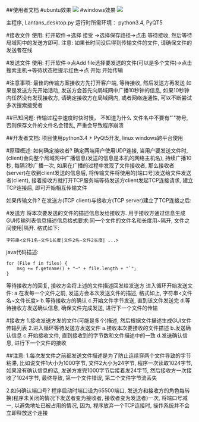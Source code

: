 ##使用者文档
#ubuntu效果
<img src=https://github.com/xanarry/LanTrans-desktop/blob/master/screenshut_linux.png/>
#windows效果
<img src=https://github.com/xanarry/LanTrans-desktop/blob/master/sreenshut_windows.PNG/>

主程序, Lantans_desktop.py
运行时所需环境： python3.4, PyQT5

#接收文件
使用:
打开软件->选择 接受 ->选择保存路径->点击 等待接收, 然后等待局域网中的发送方即可.
注意:
如果长时间没后得到传输文件的文件, 请确保文件的发送者在线

#发送文件
使用:
  打开软件->点Add file选择要发送的文件(可以是多个文件)->点击搜索主机->等待状态栏提示红色->点 开始 开始传输

#注意事项:
最佳的传输方案接收方先打开客户端, 等待接收, 然后发送方再发送
如果是发送方先开始活动, 发送方会首先向局域网中广播10秒钟的信息, 如果10秒钟内任然没有发现接收方, 请确定接收方在局域网内, 或者网络连通性, 可以不断尝试多次搜索接受者

##已知问题:
传输过程中速度时快时慢， 不知道为什么
文件名中不要有"`"符号, 否则保存文件的文件名会错乱, 严重会导致程序崩溃

##开发者文档:
项目使用python3.4 + PyQt5开发, linux windows跨平台使用

#原理概述:
如何确定接收者?
确定两端用户使用UDP连接, 当用户要发送文件时, (client)会向整个局域网中广播信息(发送的信息是本机的网络主机名), 持续广播10秒, 每隔2秒广播一次, 如果在广播的过程中发现了文件接收者, 那么接收者(server)在收到client发送的信息后, 将传输文件将使用的[端口号]发送给文件发送者(client), 接着接收方就打开TCP服务端等待发送方client发起TCP连接请求, 建立TCP连接后, 即可开始相互传输文件

如果传输文件?
在发送方(TCP client)与接收方(TCP server)建立了TCP连接之后:

#发送方
将本次要发送的文件的描述信息发给接收方. 用于接收方通过信息生成GUI传输列表信息描述信息格式要求:同一个文件的文件名和长度用~隔开, 文件之间使用|隔开.
格式如下:

    字符串<文件1名~文件1长度|文件2名~文件2长度| ...>
    
java代码描述:

    for (File f in files) {
        msg += f.getname() + "~" + file.length + "`";
    }
    
等待接收方的回复, 接收方会将上述的文件描述回发给发送方
进入循环开始发送文件:
a.在发每一个文件之前, 发送方会本次发送文件的描述, 格式如上, 字符串<文件名~文件长度>
b.等待接收方的确认
c.开始文件字节发送, 直到该文件发送完
d.等待接收方发送确认信息, 确保文件完成发送, 进行下一个文件的传输

#接收方
1.接收发送方发的文件(可能是多个)描述, 然后根据文件描述生成GUI文件传输列表
2.进入循环等待发送方发送文件
a.接收本次要接收的文件描述
b.发送确认信息
c.开始接收文件, 直到接收到的字节数和文件描述中的一致
d.发送确认信息, 进行下一个文件的接收

##注意:
1.每次发文件之前都发送文件描述是为了防止连续穿两个文件导致的字节粘滞, 比如说文件1大小为1000字节, 文件2大小为24字节, 程序一次读取1024字节, 如果没有确认信息的话, 发送方发完1000字节后接着发24字节, 然后接收方一次接收了1024字节, 最终导致, 第一个文件错误, 第二个文件字节流丢失

2.如何确认端口号?
程序启动时端口设为65500端口, 发送方和接收方的角色每转换(程序未关闭的情况下发送者变为接收者, 接收者变为发送者)一次, 将端口号减一, 以避免地址已被占用的情况, 因为, 程序放弃一个TCP连接时, 操作系统并不会立即释放这个连接 


